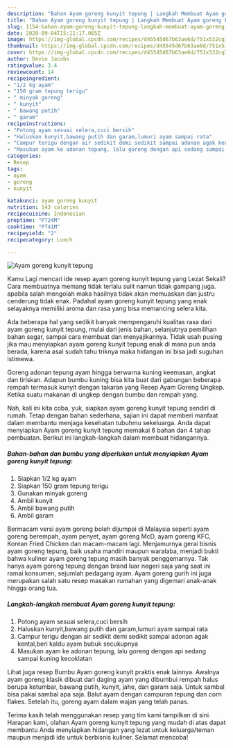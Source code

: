 ```yaml
---
description: "Bahan Ayam goreng kunyit tepung | Langkah Membuat Ayam goreng kunyit tepung Yang Enak Banget"
title: "Bahan Ayam goreng kunyit tepung | Langkah Membuat Ayam goreng kunyit tepung Yang Enak Banget"
slug: 1154-bahan-ayam-goreng-kunyit-tepung-langkah-membuat-ayam-goreng-kunyit-tepung-yang-enak-banget
date: 2020-09-04T15:11:17.065Z
image: https://img-global.cpcdn.com/recipes/d45545d67b63ae6d/751x532cq70/ayam-goreng-kunyit-tepung-foto-resep-utama.jpg
thumbnail: https://img-global.cpcdn.com/recipes/d45545d67b63ae6d/751x532cq70/ayam-goreng-kunyit-tepung-foto-resep-utama.jpg
cover: https://img-global.cpcdn.com/recipes/d45545d67b63ae6d/751x532cq70/ayam-goreng-kunyit-tepung-foto-resep-utama.jpg
author: Devin Jacobs
ratingvalue: 3.4
reviewcount: 14
recipeingredient:
- "1/2 kg ayam"
- "150 gram tepung terigu"
- " minyak goreng"
- " kunyit"
- " bawang putih"
- " garam"
recipeinstructions:
- "Potong ayam sesuai selera,cuci bersih"
- "Haluskan kunyit,bawang putih dan garam,lumuri ayam sampai rata"
- "Campur terigu dengan air sedikit demi sedikit sampai adonan agak kental,beri kaldu ayam bubuk secukupnya"
- "Masukan ayam ke adonan tepung, lalu goreng dengan api sedang sampai kuning kecoklatan"
categories:
- Resep
tags:
- ayam
- goreng
- kunyit

katakunci: ayam goreng kunyit 
nutrition: 143 calories
recipecuisine: Indonesian
preptime: "PT24M"
cooktime: "PT41M"
recipeyield: "2"
recipecategory: Lunch

---
```



![Ayam goreng kunyit tepung](https://img-global.cpcdn.com/recipes/d45545d67b63ae6d/751x532cq70/ayam-goreng-kunyit-tepung-foto-resep-utama.jpg)

Kamu Lagi mencari ide resep ayam goreng kunyit tepung yang Lezat Sekali? Cara membuatnya memang tidak terlalu sulit namun tidak gampang juga. apabila salah mengolah maka hasilnya tidak akan memuaskan dan justru cenderung tidak enak. Padahal ayam goreng kunyit tepung yang enak selayaknya memiliki aroma dan rasa yang bisa memancing selera kita.

Ada beberapa hal yang sedikit banyak mempengaruhi kualitas rasa dari ayam goreng kunyit tepung, mulai dari jenis bahan, selanjutnya pemilihan bahan segar, sampai cara membuat dan menyajikannya. Tidak usah pusing jika mau menyiapkan ayam goreng kunyit tepung enak di mana pun anda berada, karena asal sudah tahu triknya maka hidangan ini bisa jadi suguhan istimewa.

Goreng adonan tepung ayam hingga berwarna kuning keemasan, angkat dan tiriskan. Adapun bumbu kuning bisa kita buat dari gabungan beberapa rempah termasuk kunyit dengan takaran yang Resep Ayam Goreng Ungkep. Ketika suatu makanan di ungkep dengan bumbu dan rempah yang.


Nah, kali ini kita coba, yuk, siapkan ayam goreng kunyit tepung sendiri di rumah. Tetap dengan bahan sederhana, sajian ini dapat memberi manfaat dalam membantu menjaga kesehatan tubuhmu sekeluarga. Anda dapat menyiapkan Ayam goreng kunyit tepung memakai 6 bahan dan 4 tahap pembuatan. Berikut ini langkah-langkah dalam membuat hidangannya.

<!--inarticleads1-->

##### Bahan-bahan dan bumbu yang diperlukan untuk menyiapkan Ayam goreng kunyit tepung:

1. Siapkan 1/2 kg ayam
1. Siapkan 150 gram tepung terigu
1. Gunakan  minyak goreng
1. Ambil  kunyit
1. Ambil  bawang putih
1. Ambil  garam


Bermacam versi ayam goreng boleh dijumpai di Malaysia seperti ayam goreng berempah, ayam penyet, ayam goreng McD, ayam goreng KFC, Korean Fried Chicken dan macam-macam lagi. Menjamurnya gerai bisnis ayam goreng tepung, baik usaha mandiri maupun waralaba, menjadi bukti bahwa kuliner ayam goreng tepung masih banyak penggemarnya. Tak hanya ayam goreng tepung dengan brand luar negeri saja yang saat ini ramai konsumen, sejumlah pedagang ayam. Ayam goreng gurih ini juga merupakan salah satu resep masakan rumahan yang digemari anak-anak hingga orang tua. 

<!--inarticleads2-->

##### Langkah-langkah membuat Ayam goreng kunyit tepung:

1. Potong ayam sesuai selera,cuci bersih
1. Haluskan kunyit,bawang putih dan garam,lumuri ayam sampai rata
1. Campur terigu dengan air sedikit demi sedikit sampai adonan agak kental,beri kaldu ayam bubuk secukupnya
1. Masukan ayam ke adonan tepung, lalu goreng dengan api sedang sampai kuning kecoklatan


Lihat juga resep Bumbu Ayam goreng kunyit praktis enak lainnya. Awalnya ayam goreng klasik dibuat dari daging ayam yang dibumbui rempah halus berupa ketumbar, bawang putih, kunyit, jahe, dan garam saja. Untuk sambal bisa pakai sambal apa saja. Balut ayam dengan campuran tepung dan corn flakes. Setelah itu, goreng ayam dalam wajan yang telah panas. 

Terima kasih telah menggunakan resep yang tim kami tampilkan di sini. Harapan kami, olahan Ayam goreng kunyit tepung yang mudah di atas dapat membantu Anda menyiapkan hidangan yang lezat untuk keluarga/teman maupun menjadi ide untuk berbisnis kuliner. Selamat mencoba!
